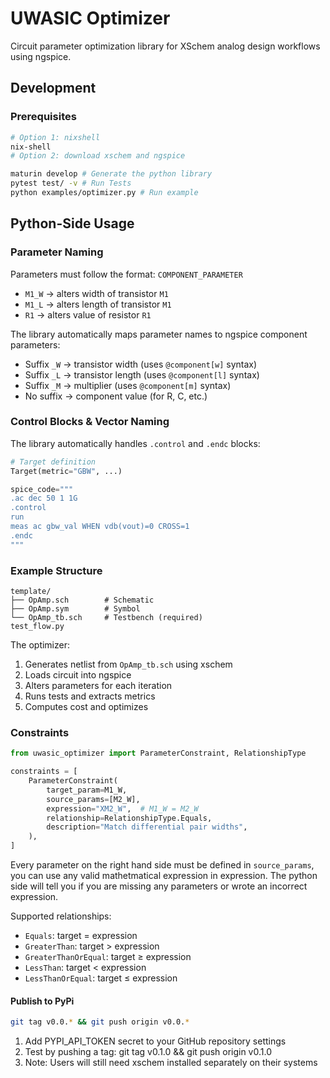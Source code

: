 # UWASIC Optimizer

Circuit parameter optimization library for XSchem analog design workflows using ngspice.

## Development

### Prerequisites

```bash
# Option 1: nixshell
nix-shell
# Option 2: download xschem and ngspice
```

```bash
maturin develop # Generate the python library
pytest test/ -v # Run Tests
python examples/optimizer.py # Run example
```

## Python-Side Usage

### Parameter Naming

Parameters must follow the format: `COMPONENT_PARAMETER`

- `M1_W` → alters width of transistor `M1`
- `M1_L` → alters length of transistor `M1`
- `R1` → alters value of resistor `R1`

The library automatically maps parameter names to ngspice component parameters:

- Suffix `_W` → transistor width (uses `@component[w]` syntax)
- Suffix `_L` → transistor length (uses `@component[l]` syntax)
- Suffix `_M` → multiplier (uses `@component[m]` syntax)
- No suffix → component value (for R, C, etc.)

### Control Blocks & Vector Naming

The library automatically handles `.control` and `.endc` blocks:

```python
# Target definition
Target(metric="GBW", ...)

spice_code="""
.ac dec 50 1 1G
.control
run
meas ac gbw_val WHEN vdb(vout)=0 CROSS=1
.endc
"""
```

### Example Structure

```
template/
├── OpAmp.sch        # Schematic
├── OpAmp.sym        # Symbol
└── OpAmp_tb.sch     # Testbench (required)
test_flow.py
```

The optimizer:

1. Generates netlist from `OpAmp_tb.sch` using xschem
2. Loads circuit into ngspice
3. Alters parameters for each iteration
4. Runs tests and extracts metrics
5. Computes cost and optimizes

### Constraints

```python
from uwasic_optimizer import ParameterConstraint, RelationshipType

constraints = [
    ParameterConstraint(
        target_param=M1_W,
        source_params=[M2_W],
        expression="XM2_W",  # M1_W = M2_W
        relationship=RelationshipType.Equals,
        description="Match differential pair widths",
    ),
]
```

Every parameter on the right hand side must be defined in `source_params`, you can use any valid mathetmatical expression in expression. The python side will tell you if you are missing any parameters or wrote an incorrect expression.

Supported relationships:

- `Equals`: target = expression
- `GreaterThan`: target > expression
- `GreaterThanOrEqual`: target ≥ expression
- `LessThan`: target < expression
- `LessThanOrEqual`: target ≤ expression

#### Publish to PyPi

```bash
git tag v0.0.* && git push origin v0.0.*
```

1. Add PYPI_API_TOKEN secret to your GitHub repository settings
2. Test by pushing a tag: git tag v0.1.0 && git push origin v0.1.0
3. Note: Users will still need xschem installed separately on their systems

